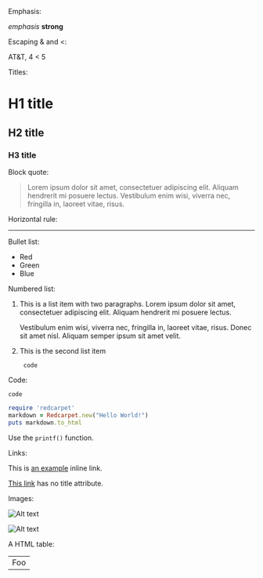 Emphasis: 

*emphasis*  **strong**

Escaping & and <: 

AT&T, 4 < 5

Titles:
	
# H1 title
## H2 title
### H3 title

Block quote:

> Lorem ipsum dolor sit amet, consectetuer adipiscing elit. Aliquam hendrerit mi posuere lectus. Vestibulum enim wisi, viverra nec, fringilla in, laoreet vitae, risus.

Horizontal rule: 

---

Bullet list:

* Red
* Green
* Blue

Numbered list:

1.  This is a list item with two paragraphs. Lorem ipsum dolor
    sit amet, consectetuer adipiscing elit. Aliquam hendrerit
    mi posuere lectus.

    Vestibulum enim wisi, viverra nec, fringilla in, laoreet
    vitae, risus. Donec sit amet nisl. Aliquam semper ipsum
    sit amet velit.
	
2. This is the second list item

        code

Code:

    code
	
``` ruby
require 'redcarpet'
markdown = Redcarpet.new("Hello World!")
puts markdown.to_html
```
		
Use the `printf()` function.

Links: 

This is [an example](http://example.com/ "Title") inline link.

[This link](http://example.net/) has no title attribute.

Images:
    
![Alt text](http://www.google.com/logos/2011/granados11-hp.jpg)

![Alt text](http://www.google.com/logos/2011/granados11-hp.jpg "Optional title")

A HTML table:

<table>
    <tr>
        <td>Foo</td>
    </tr>
</table>
